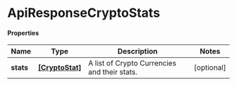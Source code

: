 # ApiResponseCryptoStats

#### Properties
Name | Type | Description | Notes
------------ | ------------- | ------------- | -------------
**stats** | [**[CryptoStat]**](CryptoStat.md) | A list of Crypto Currencies and their stats. | [optional] 



